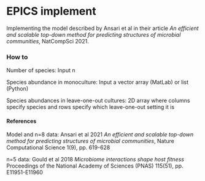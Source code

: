 # EPICS implement

Implementing the model described by Ansari et al in their article *An efficient and scalable top-down method for predicting structures of microbial communities*, NatCompSci 2021.

### How to
Number of species: Input n

Species abundance in monoculture: Input a vector array (MatLab) or list (Python)

Species abundances in leave-one-out cultures: 2D array where columns specify species and rows specify which leave-one-out setting it is

#### References
Model and n=8 data: Ansari et al 2021 *An efficient and scalable top-down method for predicting structures of microbial communities*, Nature Computational Science 1(9), pp. 619-628

n=5 data: Gould et al 2018 *Microbiome interactions shape host fitness*  Proceedings of the National Academy of Sciences (PNAS) 115(51), pp. E11951-E11960
